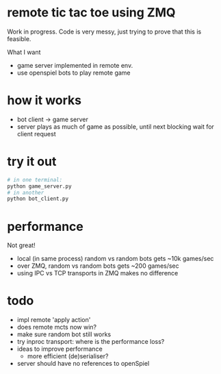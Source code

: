 # remote tic tac toe using ZMQ

Work in progress. Code is very messy, just trying to prove that this is
feasible.

What I want
- game server implemented in remote env.
- use openspiel bots to play remote game

# how it works
- bot client -> game server
- server plays as much of game as possible, until next blocking wait for client
  request

# try it out
```sh
# in one terminal:
python game_server.py
# in another
python bot_client.py
```

# performance
Not great!
- local (in same process) random vs random bots gets ~10k games/sec
- over ZMQ, random vs random bots gets ~200 games/sec
- using IPC vs TCP transports in ZMQ makes no difference

# todo
- impl remote 'apply action'
- does remote mcts now win?
- make sure random bot still works
- try inproc transport: where is the performance loss?
- ideas to improve performance
  - more efficient (de)serialiser?
- server should have no references to openSpiel
